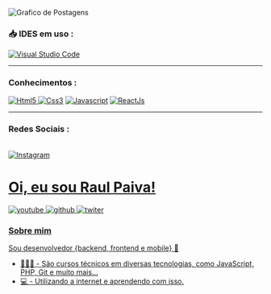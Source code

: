 <p align="left">
    <img src="https://github-readme-stats.vercel.app/api?username=fwoliveira&show_icons=true&custom_title=r_viictor08&title_color=fff0000&bg_color=161B22&text_color=11bbb2&count_private=true&icon_color=ffffff&border_color=161B22" alt="Grafico de Postagens"/>

<h3>📥 IDES em uso :</h3>
<a href="https://pt.wikipedia.org/wiki/Visual_Studio_Code"> <img alt="Visual Studio Code" src="https://img.shields.io/badge/VisualStudioCode-0078d7.svg?style=for-the-badge&logo=visual-studio-code&logoColor=white"/>
</a>
    <hr>
<h3>Conhecimentos :</h3>
<a href="https://pt.wikipedia.org/wiki/HTML5"> <img alt="Html5" src="https://img.shields.io/badge/html5-%23E34F26.svg?style=for-the-badge&logo=html5&logoColor=white"/>
</a>
<a href="https://pt.wikipedia.org/wiki/CSS3"> <img alt="Css3" src="https://img.shields.io/badge/css3-%231572B6.svg?style=for-the-badge&logo=css3&logoColor=white"/></a>
<a href="https://pt.wikipedia.org/wiki/JavaScript"> <img alt="Javascript" src="https://img.shields.io/badge/javascript-%23323330.svg?style=for-the-badge&logo=javascript&logoColor=%23F7DF1E"/></a>
<a href="https://pt.wikipedia.org/wiki/React_(JavaScript)"> <img alt="ReactJs" src="https://img.shields.io/badge/ReactJs-%2320232a.svg?style=for-the-badge&logo=react&logoColor=%2361DAFB"/></a>
    <hr>
<h3>Redes Sociais :</h3>    

<br>
<a href="https://www.instagram.com/r_viictor08/"> <img alt="Instagram" src="https://img.shields.io/badge/Instagram-E4405F?style=for-the-badge&logo=instagram&logoColor=white"/>
<br>    
    
# Oi, eu sou Raul Paiva! 

<a href="https://www.youtube.com/c/mrbeastbrasil"> <img alt="youtube" src="https://img.shields.io/badge/-YouTube-ff0000?style=flat-square&labelColor=ff0000&logo=youtube&logoColor=white&link"/>
<a href="https://pt.wikipedia.org/wiki/HTML5"> <img alt="github" src="https://img.shields.io/badge/-Github-000?style=flat-square&logo=Github&logoColor=white&link"/>
<a href="https://twitter.com/Anitta?ref_src=twsrc%5Egoogle%7Ctwcamp%5Eserp%7Ctwgr%5Eauthor"> <img alt="twiter" src="https://img.shields.io/badge/-Twitter-1ca0f1?style=flat-square&labelColor=1ca0f1&logo=twitter&logoColor=white&link"/>

### Sobre mim
Sou desenvolvedor {backend, frontend e mobile} 💫
- 👨🏼‍🏫 - São cursos técnicos em diversas tecnologias, como JavaScript, PHP, Git e muito mais...
- 💻 - Utilizando a internet e aprendendo com isso.
